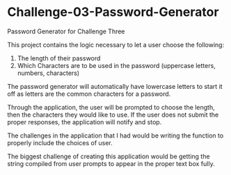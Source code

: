 # Challenge-03-Password-Generator
Password Generator for Challenge Three

This project contains the logic necessary to let a user choose the following:
1. The length of their password
2. Which Characters are to be used in the password (uppercase letters, numbers, characters)

The password generator will automatically have lowercase letters to start it off as letters are the common characters for a password.

Through the application, the user will be prompted to choose the length, then the characters they would like to use. If the user does not submit the proper responses, the application will notify and stop.

The challenges in the application that I had would be writing the function to properly include the choices of user. 

The biggest challenge of creating this application would be getting the string compiled from user prompts to appear in the proper text box fully.